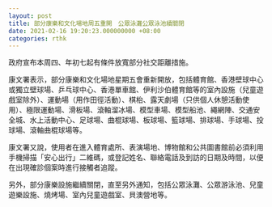 ```yaml
---
layout: post
title: 部分康樂和文化場地周五重開　公眾泳灘公眾泳池續關閉
date: 2021-02-16 19:20:23.000000000 +08:00
categories: rthk
---
```


政府宣布本周四、年初七起有條件放寬部分社交距離措施。

康文署表示，部分康樂和文化場地星期五會重新開放，包括體育館、香港壁球中心或獨立壁球場、乒乓球中心、香港單車館、伊利沙伯體育館等的室內設施（兒童遊戲室除外）、運動場（用作田徑活動）、棋枱、露天劇場（只供個人休憩活動使用）、極限運動場、滑板場、滾軸溜冰場、模型車場、模型船池、繩網陣、交通安全城、水上活動中心、足球場、曲棍球場、板球場、籃球場、排球場、手球場、投球場、滾軸曲棍球場等。

康文署又說，使用者在進入體育處所、表演場地、博物館和公共圖書館前必須利用手機掃描「安心出行」二維碼，或登記姓名、聯絡電話及到訪的日期及時間，以便在出現確診個案時進行接觸者追蹤。

另外，部分康樂設施繼續關閉，直至另外通知，包括公眾泳灘、公眾游泳池、兒童遊樂設施、燒烤場、室內兒童遊戲室、貝澳營地等。

